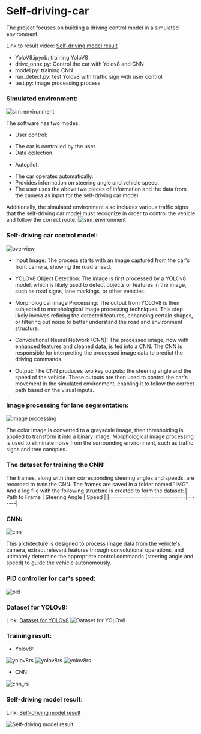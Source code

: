 # Self-driving-car
The project focuses on building a driving control model in a simulated environment.

Link to result video: [Self-driving model result](https://www.youtube.com/watch?v=MrlXo3VNO34)

- YoloV8.ipynb: training YoloV8
- drive_onnx.py: Control the car with Yolov8 and CNN
- model.py: training CNN
- run_detect.py: test Yolov8 with traffic sign with user control
- test.py: image processing process

### Simulated environment:
![sim_environment](resource/project_overview/sim_en.png)

The software has two modes:
- User control:
+ The car is controlled by the user.
+ Data collection.

- Autopilot:
+ The car operates automatically.
+ Provides information on steering angle and vehicle speed.
+ The user uses the above two pieces of information and the data from the camera as input for the self-driving car model.

Additionally, the simulated environment also includes various traffic signs that the self-driving car model must recognize in order to control the vehicle and follow the correct route:
![sim_environment](resource/project_overview/traffic_sign.png)

### Self-driving car control model:
![overview](resource/project_overview/overview.png)

- Input Image: The process starts with an image captured from the car's front camera, showing the road ahead.

- YOLOv8 Object Detection: The image is first processed by a YOLOv8 model, which is likely used to detect objects or features in the image, such as road signs, lane markings, or other vehicles.

- Morphological Image Processing: The output from YOLOv8 is then subjected to morphological image processing techniques. This step likely involves refining the detected features, enhancing certain shapes, or filtering out noise to better understand the road and environment structure.

- Convolutional Neural Network (CNN): The processed image, now with enhanced features and cleaned data, is fed into a CNN. The CNN is responsible for interpreting the processed image data to predict the driving commands.

- Output: The CNN produces two key outputs: the steering angle and the speed of the vehicle. These outputs are then used to control the car's movement in the simulated environment, enabling it to follow the correct path based on the visual inputs.

### Image processing for lane segmentation:
![Image processing](resource/img_processing/img_pro_rs.png)

The color image is converted to a grayscale image, then thresholding is applied to transform it into a binary image. Morphological image processing is used to eliminate noise from the surrounding environment, such as traffic signs and tree canopies.

### The dataset for training the CNN:
The frames, along with their corresponding steering angles and speeds, are recorded to train the CNN.
The frames are saved in a folder named "IMG". 
And a log file with the following structure is created to form the dataset:
| Path to Frame | Steering Angle | Speed |
|---------------|----------------|-------|

### CNN:
![cnn](resource/model/cnn_struc.png)

This architecture is designed to process image data from the vehicle's camera, extract relevant features through convolutional operations, and ultimately determine the appropriate control commands (steering angle and speed) to guide the vehicle autonomously.

### PID controller for car's speed:
![pid](resource/project_overview/pid.png)

### Dataset for YOLOv8:
Link: [Dataset for YOLOv8](https://universe.roboflow.com/fall-detection-d9pcq/traffic_signs-b44bs/dataset/2)
![Dataset for YOLOv8](resource/train/yolov8_dts.png)

### Training result:

- Yolov8:
  
![yolov8rs](resource/model/yolov8_rs.png)
![yolov8rs](resource/model/cf_matrix.png)
![yolov8rs](resource/model/yolov8_loss.png)

- CNN:
  
![cnn_rs](resource/model/cnn_loss.png)

### Self-driving model result:
Link: [Self-driving model result](https://www.youtube.com/watch?v=MrlXo3VNO34)

![Self-driving model result](resource/project_overview/running.png)
